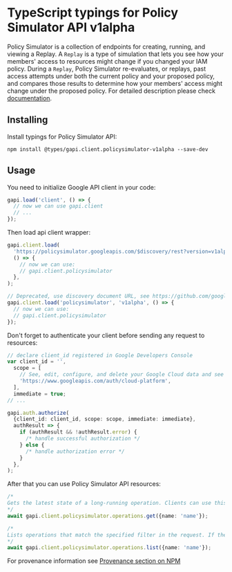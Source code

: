 # TypeScript typings for Policy Simulator API v1alpha

Policy Simulator is a collection of endpoints for creating, running, and viewing a Replay. A `Replay` is a type of simulation that lets you see how your members' access to resources might change if you changed your IAM policy. During a `Replay`, Policy Simulator re-evaluates, or replays, past access attempts under both the current policy and your proposed policy, and compares those results to determine how your members' access might change under the proposed policy.
For detailed description please check [documentation](https://cloud.google.com/iam/docs/simulating-access).

## Installing

Install typings for Policy Simulator API:

```
npm install @types/gapi.client.policysimulator-v1alpha --save-dev
```

## Usage

You need to initialize Google API client in your code:

```typescript
gapi.load('client', () => {
  // now we can use gapi.client
  // ...
});
```

Then load api client wrapper:

```typescript
gapi.client.load(
  'https://policysimulator.googleapis.com/$discovery/rest?version=v1alpha',
  () => {
    // now we can use:
    // gapi.client.policysimulator
  },
);
```

```typescript
// Deprecated, use discovery document URL, see https://github.com/google/google-api-javascript-client/blob/master/docs/reference.md#----gapiclientloadname----version----callback--
gapi.client.load('policysimulator', 'v1alpha', () => {
  // now we can use:
  // gapi.client.policysimulator
});
```

Don't forget to authenticate your client before sending any request to resources:

```typescript
// declare client_id registered in Google Developers Console
var client_id = '',
  scope = [
    // See, edit, configure, and delete your Google Cloud data and see the email address for your Google Account.
    'https://www.googleapis.com/auth/cloud-platform',
  ],
  immediate = true;
// ...

gapi.auth.authorize(
  {client_id: client_id, scope: scope, immediate: immediate},
  authResult => {
    if (authResult && !authResult.error) {
      /* handle successful authorization */
    } else {
      /* handle authorization error */
    }
  },
);
```

After that you can use Policy Simulator API resources: <!-- TODO: make this work for multiple namespaces -->

```typescript
/*
Gets the latest state of a long-running operation. Clients can use this method to poll the operation result at intervals as recommended by the API service.
*/
await gapi.client.policysimulator.operations.get({name: 'name'});

/*
Lists operations that match the specified filter in the request. If the server doesn't support this method, it returns `UNIMPLEMENTED`.
*/
await gapi.client.policysimulator.operations.list({name: 'name'});
```

For provenance information see [Provenance section on NPM](https://www.npmjs.com/package/@maxim_mazurok/gapi.client.policysimulator-v1alpha#Provenance:~:text=none-,Provenance,-Built%20and%20signed)
